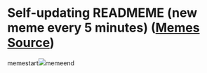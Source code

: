 # Self-updating READMEME (new meme every 5 minutes) ([Memes Source](https://bramses.notion.site/a49c1e962b7646879176ac3b327b6533?v=4d1eda54b170483cb03a40f257231764))

memestart![](https://www.notion.so/image/https%3A%2F%2Fs3-us-west-2.amazonaws.com%2Fsecure.notion-static.com%2F0aa66eba-5be6-40a7-8c9c-4dc332b8abe4%2FDF3E1092-D8D4-4745-A5B5-A969B6148CFD.png?table=block&id=50a73223-6870-4c02-a72a-68e71b4afef7&cache=v2)memeend
